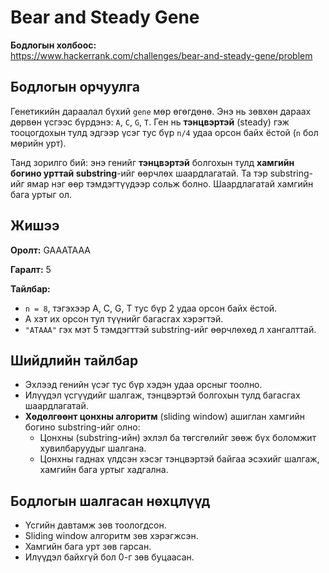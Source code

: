 # Bear and Steady Gene

**Бодлогын холбоос:**  
https://www.hackerrank.com/challenges/bear-and-steady-gene/problem

## Бодлогын орчуулга

Генетикийн дараалал бүхий `gene` мөр өгөгдөнө. Энэ нь зөвхөн дараах дөрвөн үсгээс бүрдэнэ: `A`, `C`, `G`, `T`. Ген нь **тэнцвэртэй** (steady) гэж тооцогдохын тулд эдгээр үсэг тус бүр `n/4` удаа орсон байх ёстой (`n` бол мөрийн урт).

Танд зорилго бий: энэ генийг **тэнцвэртэй** болгохын тулд **хамгийн богино урттай substring**-ийг өөрчлөх шаардлагатай. Та тэр substring-ийг ямар нэг өөр тэмдэгтүүдээр сольж болно. Шаардлагатай хамгийн бага уртыг ол.

## Жишээ

**Оролт:**
GAAATAAA

**Гаралт:**
5

**Тайлбар:**
- `n = 8`, тэгэхээр A, C, G, T тус бүр 2 удаа орсон байх ёстой.
- A хэт их орсон тул түүнийг багасгах хэрэгтэй.
- `"ATAAA"` гэх мэт 5 тэмдэгттэй substring-ийг өөрчлөхөд л хангалттай.

## Шийдлийн тайлбар

- Эхлээд генийн үсэг тус бүр хэдэн удаа орсныг тоолно.
- Илүүдэл үсгүүдийг шалгаж, тэнцвэртэй болгохын тулд багасгах шаардлагатай.
- **Хөдөлгөөнт цонхны алгоритм** (sliding window) ашиглан хамгийн богино substring-ийг олно:
  - Цонхны (substring-ийн) эхлэл ба төгсгөлийг зөөж бүх боломжит хувилбаруудыг шалгана.
  - Цонхны гаднах үлдсэн хэсэг тэнцвэртэй байгаа эсэхийг шалгаж, хамгийн бага уртыг хадгална.

## Бодлогын шалгасан нөхцлүүд

- Үсгийн давтамж зөв тоологдсон.
- Sliding window алгоритм зөв хэрэгжсэн.
- Хамгийн бага урт зөв гарсан.
- Илүүдэл байхгүй бол 0-г зөв буцаасан.